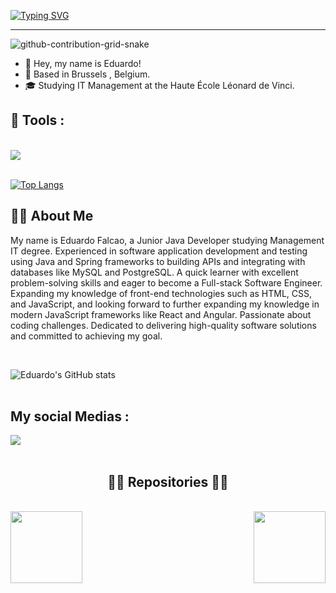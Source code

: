 <a href="https://git.io/typing-svg"><img src="https://readme-typing-svg.herokuapp.com?font=JetBrains+Mono&pause=1000&color=4DF745&random=false&width=435&lines=Hi+There!+%F0%9F%91%8B;+%E2%9C%A8+You're+welcome+to+my+Github.+%E2%9C%A8;I'm+Full-Stack+Developer;I'm+Back-End+Developer" alt="Typing SVG" /></a>

---
![github-contribution-grid-snake](https://github.com/Edufalcao14/Edufalcao14/blob/output/github-contribution-grid-snake-dark.svg)


- 👋 Hey, my name is Eduardo!
- 📍 Based in Brussels , Belgium.
- 🎓 Studying IT Management at the Haute École Léonard de Vinci.
## 📱 Tools : 
<br>
<div>
  <img  align="center" src="https://skillicons.dev/icons?i=java,spring,javascript,express,nodejs,html,css,react,postgres,git,linux" />
</div>
<br>

[![Top Langs](https://github-readme-stats.vercel.app/api/top-langs/?username=Edufalcao14&layout=compact)](https://github.com/Edufalcao14/github-readme-stats)


## 👩‍💻 About Me

<p>
  My name is Eduardo Falcao, a Junior Java Developer studying  Management IT degree. Experienced in software application development and testing using Java and Spring frameworks  to building  APIs and integrating with databases like MySQL and PostgreSQL. A quick learner with excellent problem-solving skills and eager to become a Full-stack Software Engineer. Expanding my knowledge of front-end technologies such as HTML, CSS, and JavaScript, and looking forward to further expanding my knowledge in modern JavaScript frameworks like React and Angular. Passionate about coding challenges. Dedicated to delivering high-quality software solutions and committed to achieving my goal.
<p>

<br>

![Eduardo's GitHub stats](https://github-readme-stats.vercel.app/api?username=Edufalcao14&show_icons=true&theme=dark)
<br><br>
## My social Medias :

<a href="https://www.w3schools.com/" target="_blank"> <img  align="center" src="https://skillicons.dev/icons?i=linkedin" /></a>
<br><br>
<h2 align="center">👨‍💻 Repositories 👨‍💻</h2>
<br>
<div width="100%" align="center">
  <a align="right" href="https://github.com/Edufalcao14/Hotel-API" title="Hotel API"><img align="left" height="115" src="https://github-readme-stats.vercel.app/api/pin/?username=Edufalcao14&repo=Hotel-API&theme=dark&border_color=61dafb&border_radius=10"></a>
  <a align="left" href="https://github.com/Edufalcao14/Cart-api" title="Chat & Fresh"><img align="right" height="115" src="https://github-readme-stats.vercel.app/api/pin/?username=Edufalcao14&repo=Cart-api&theme=dark&border_color=61dafb&border_radius=10"></a>
</div>

<br><br>



